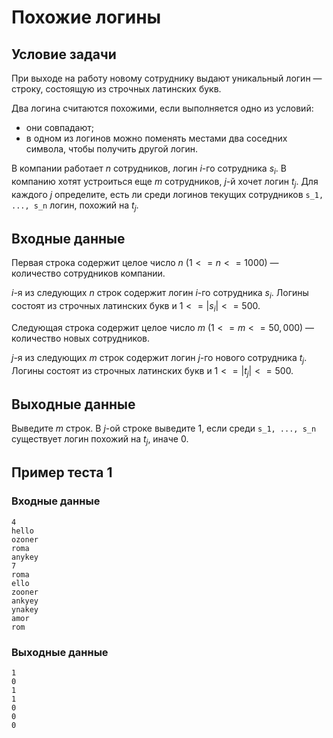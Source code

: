 # Похожие логины

## Условие задачи

При выходе на работу новому сотруднику выдают уникальный логин — строку, состоящую из строчных латинских букв.

Два логина считаются похожими, если выполняется одно из условий:

- они совпадают;
- в одном из логинов можно поменять местами два соседних символа, чтобы получить другой логин.

В компании работает $n$ сотрудников, логин $i$-го сотрудника $s_i$.
В компанию хотят устроиться еще $m$ сотрудников, $j$-й хочет логин $t_j$. 
Для каждого $j$ определите, есть ли среди логинов текущих сотрудников `s_1, ..., s_n` логин, похожий на $t_j$.

## Входные данные

Первая строка содержит целое число $n$ ($1 <= n <= 1000$) — количество сотрудников компании.

$i$-я из следующих $n$ строк содержит логин $i$-го сотрудника $s_i$. Логины состоят из строчных латинских букв и $1 <= |s_i| <= 500$.

Следующая строка содержит целое число $m$ ($1 <= m <= 50,000$) — количество новых сотрудников.

$j$-я из следующих $m$ строк содержит логин $j$-го нового сотрудника $t_j$. Логины состоят из строчных латинских букв и $1 <= |t_j| <= 500$.

## Выходные данные

Выведите $m$ строк. В $j$-ой строке выведите 1, если среди `s_1, ..., s_n` существует логин похожий на $t_j$, иначе $0$.

## Пример теста 1

### Входные данные

```
4
hello
ozoner
roma
anykey
7
roma
ello
zooner
ankyey
ynakey
amor
rom

```

### Выходные данные

```
1
0
1
1
0
0
0

```
